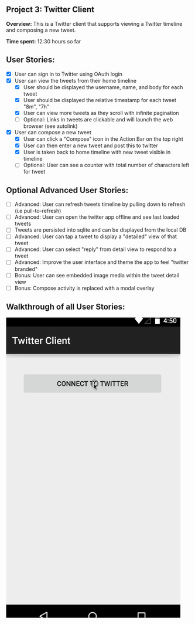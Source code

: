 Project 3: Twitter Client
-------------------------

**Overview:** This is a Twitter client that supports viewing a Twitter timeline and composing a new tweet.

**Time spent:** 12:30 hours so far

User Stories:
-------------

- [x] User can sign in to Twitter using OAuth login
- [x] User can view the tweets from their home timeline
    - [x] User should be displayed the username, name, and body for each tweet
    - [x] User should be displayed the relative timestamp for each tweet "8m", "7h"
    - [x] User can view more tweets as they scroll with infinite pagination
    - [ ] Optional: Links in tweets are clickable and will launch the web browser (see autolink)
- [x] User can compose a new tweet
    - [x] User can click a "Compose" icon in the Action Bar on the top right
    - [x] User can then enter a new tweet and post this to twitter
    - [x] User is taken back to home timeline with new tweet visible in timeline
    - [ ] Optional: User can see a counter with total number of characters left for tweet

Optional Advanced User Stories:
------------------------------

- [ ] Advanced: User can refresh tweets timeline by pulling down to refresh (i.e pull-to-refresh)
- [ ] Advanced: User can open the twitter app offline and see last loaded tweets
- [ ] Tweets are persisted into sqlite and can be displayed from the local DB
- [ ] Advanced: User can tap a tweet to display a "detailed" view of that tweet
- [ ] Advanced: User can select "reply" from detail view to respond to a tweet
- [ ] Advanced: Improve the user interface and theme the app to feel "twitter branded"
- [ ] Bonus: User can see embedded image media within the tweet detail view
- [ ] Bonus: Compose activity is replaced with a modal overlay

Walkthrough of all User Stories:
-------------------------------

![](Walkthrough.gif)
